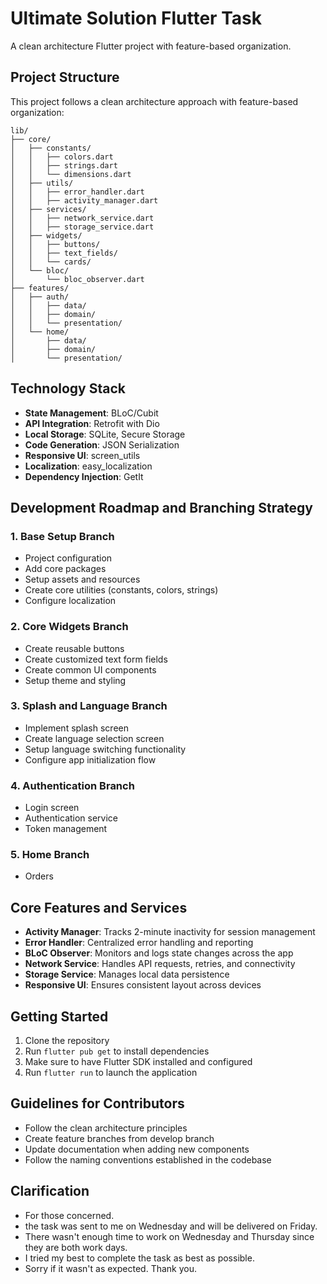 # Ultimate Solution Flutter Task

A clean architecture Flutter project with feature-based organization.

## Project Structure

This project follows a clean architecture approach with feature-based organization:

```
lib/
├── core/
│   ├── constants/
│   │   ├── colors.dart
│   │   ├── strings.dart
│   │   └── dimensions.dart
│   ├── utils/
│   │   ├── error_handler.dart
│   │   ├── activity_manager.dart
│   ├── services/
│   │   ├── network_service.dart
│   │   ├── storage_service.dart
│   ├── widgets/
│   │   ├── buttons/
│   │   ├── text_fields/
│   │   └── cards/
│   └── bloc/
│       └── bloc_observer.dart
├── features/
│   ├── auth/
│   │   ├── data/
│   │   ├── domain/
│   │   └── presentation/
│   └── home/
│       ├── data/
│       ├── domain/
│       └── presentation/
```

## Technology Stack

- **State Management**: BLoC/Cubit
- **API Integration**: Retrofit with Dio
- **Local Storage**: SQLite, Secure Storage
- **Code Generation**: JSON Serialization
- **Responsive UI**: screen_utils
- **Localization**: easy_localization
- **Dependency Injection**: GetIt

## Development Roadmap and Branching Strategy

### 1. Base Setup Branch
- Project configuration
- Add core packages
- Setup assets and resources
- Create core utilities (constants, colors, strings)
- Configure localization

### 2. Core Widgets Branch
- Create reusable buttons
- Create customized text form fields
- Create common UI components
- Setup theme and styling

### 3. Splash and Language Branch
- Implement splash screen
- Create language selection screen
- Setup language switching functionality
- Configure app initialization flow

### 4. Authentication Branch
- Login screen
- Authentication service
- Token management

### 5. Home Branch
- Orders

## Core Features and Services

- **Activity Manager**: Tracks 2-minute inactivity for session management
- **Error Handler**: Centralized error handling and reporting
- **BLoC Observer**: Monitors and logs state changes across the app
- **Network Service**: Handles API requests, retries, and connectivity
- **Storage Service**: Manages local data persistence
- **Responsive UI**: Ensures consistent layout across devices

## Getting Started

1. Clone the repository
2. Run `flutter pub get` to install dependencies
3. Make sure to have Flutter SDK installed and configured
4. Run `flutter run` to launch the application

## Guidelines for Contributors

- Follow the clean architecture principles
- Create feature branches from develop branch
- Update documentation when adding new components
- Follow the naming conventions established in the codebase

## Clarification
- For those concerned. 
- the task was sent to me on Wednesday and will be delivered on Friday.
- There wasn't enough time to work on Wednesday and Thursday since they are both work days. 
- I tried my best to complete the task as best as possible. 
- Sorry if it wasn't as expected. Thank you.
